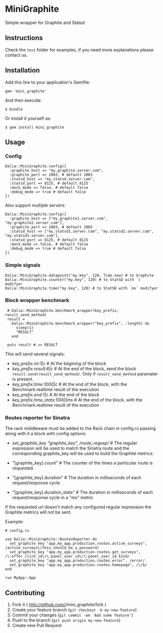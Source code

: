 # MiniGraphite

Simple wrapper for Graphite and Statsd

## Instructions

Check the `test` folder for examples, if you need more explanations please contact us.

## Installation

Add this line to your application's Gemfile:

    gem 'mini_graphite'

And then execute:

    $ bundle

Or install it yourself as:

    $ gem install mini_graphite

## Usage

### Config

    Dalia::MiniGraphite.config({
      :graphite_host => "my.graphite.server.com",
      :graphite_port => 2003, # default 2003
      :statsd_host => "my.statsd.server.com",
      :statsd_port => 8125, # default 8125
      :mock_mode => false, # default false
      :debug_mode => true # default false
    })

Also support multiple servers:

    Dalia::MiniGraphite.config({
      :graphite_host => ["my.graphite1.server.com", "my.graphite2.server.com"],
      :graphite_port => 2003, # default 2003
      :statsd_host => ["my.statsd1.server.com", "my.statsd2.server.com", "my.statsd3.server.com"],
      :statsd_port => 8125, # default 8125
      :mock_mode => false, # default false
      :debug_mode => true # default false
    })

### Simple signals

    Dalia::MiniGraphite.datapoint("my.key", 120, Time.now) # to Graphite
    Dalia::MiniGraphite.counter("my.key", 120) # to StatSD with `c` modifyer
    Dalia::MiniGraphite.time("my.key", 120) # to StatSD with `ms` modifyer

### Block wrapper benchmark

     # Dalia::MiniGraphite.benchmark_wrapper(key_prefix, result_send_method)
     result =
       Dalia::MiniGraphite.benchmark_wrapper("key_prefix", :length) do
         sleep(1)
         "RESULT"
       end

     puts result # => RESULT

This will send several signals:

- *key_prefix.ini:1|c*            # At the begining of the block
- *key_prefix.result:6|c*         # At the end of the block, send the block `result.send(result_send_method)`. Only if `result_send_method` paramater is present.
- *key_prefix.time:1000|c*        # At the end of the block, with the Benchmark.realtime result of the execution
- *key_prefix.end:1|c*            # At the end of the block
- *key_prefix.time_stats:1000|ms* # At the end of the block, with the Benchmark.realtime result of the execution

### Routes reporter for Sinatra

The rack middleware must be added to the Rack chain in config.ru passing along with it a block with  config options:

- *set_graphite_key "graphite_key", /route_regexp/*   #  The regular expression will be used to match the Sinatra route and the corresponding graphite_key will be used to build the Graphite metrics:

- "[graphite\_key].count"           # The counter of the times a particular route is requested.
- "[graphite\_key].duration"        # The duration in milliseconds of each request/response cycle.
- "[graphite\_key].duration\_stats" # The duration in milliseconds of each request/response cycle in a "ms" metric

If the requested url doesn't match any configured regular expression the Graphite metrics will not be sent.

Example:

    # config.ru

    use Dalia::MiniGraphite::RoutesReporter do
      set_graphite_key "app.my_app.production.routes.active_surveys", /active_surveys\/this_should_be_a_password/
      set_graphite_key "app.my_app.production.routes.get_surveys", /\:offer_click_id\/\:panel_user_id\/\:panel_user_id_kind/
      set_graphite_key "app.my_app.production.routes.error", /error/
      set_graphite_key "app.my_app.production.routes.homepage", /\/$/
    end

    run MyApp::App

## Contributing

1. Fork it ( http://github.com/<my-github-username>/mini_graphite/fork )
2. Create your feature branch (`git checkout -b my-new-feature`)
3. Commit your changes (`git commit -am 'Add some feature'`)
4. Push to the branch (`git push origin my-new-feature`)
5. Create new Pull Request
